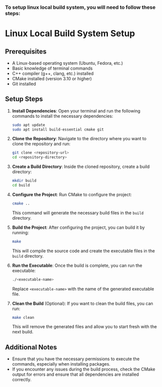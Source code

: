 
### To setup linux local build system, you will need to follow these steps:

# Linux Local Build System Setup

## Prerequisites

- A Linux-based operating system (Ubuntu, Fedora, etc.)
- Basic knowledge of terminal commands
- C++ compiler (g++, clang, etc.) installed
- CMake installed (version 3.10 or higher)
- Git installed
  
## Setup Steps

1. **Install Dependencies**:
   Open your terminal and run the following commands to install the necessary dependencies:

   ```bash
   sudo apt update
   sudo apt install build-essential cmake git
   ```

2. **Clone the Repository**:
   Navigate to the directory where you want to clone the repository and run:

   ```bash
   git clone <repository-url>
   cd <repository-directory>
   ```

3. **Create a Build Directory**:
   Inside the cloned repository, create a build directory:

   ```bash
   mkdir build
   cd build
   ```

4. **Configure the Project**:
   Run CMake to configure the project:

   ```bash
   cmake ..
   ```

   This command will generate the necessary build files in the `build` directory.
5. **Build the Project**:
   After configuring the project, you can build it by running:

   ```bash
   make
   ```

   This will compile the source code and create the executable files in the `build` directory.
6. **Run the Executable**:
   Once the build is complete, you can run the executable:

   ```bash
   ./<executable-name>
   ```

   Replace `<executable-name>` with the name of the generated executable file.
7. **Clean the Build** (Optional):
   If you want to clean the build files, you can run:

   ```bash
   make clean
   ```

   This will remove the generated files and allow you to start fresh with the next build.

## Additional Notes

- Ensure that you have the necessary permissions to execute the commands, especially when installing packages.
- If you encounter any issues during the build process, check the CMake output for errors and ensure that all dependencies are installed correctly.
